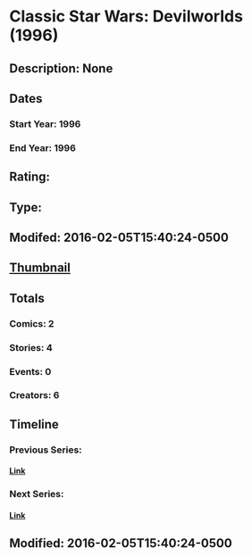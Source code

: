 # Classic Star Wars: Devilworlds (1996)
## Description: None
## Dates
### Start Year: 1996
### End Year: 1996
## Rating: 
## Type: 
## Modifed: 2016-02-05T15:40:24-0500
## [Thumbnail](http://i.annihil.us/u/prod/marvel/i/mg/3/40/56b508ae38215.jpg)
## Totals
### Comics: 2
### Stories: 4
### Events: 0
### Creators: 6
## Timeline
### Previous Series: 
#### [Link]()
### Next Series: 
#### [Link]()
## Modified: 2016-02-05T15:40:24-0500